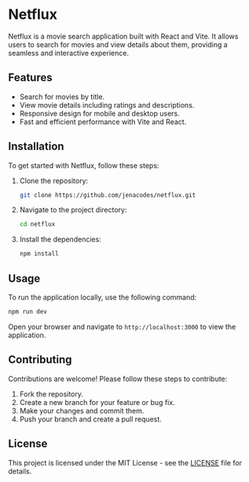 # Netflux

Netflux is a movie search application built with React and Vite. It allows users to search for movies and view details about them, providing a seamless and interactive experience.

## Features

- Search for movies by title.
- View movie details including ratings and descriptions.
- Responsive design for mobile and desktop users.
- Fast and efficient performance with Vite and React.

## Installation

To get started with Netflux, follow these steps:

1. Clone the repository:
   ```bash
   git clone https://github.com/jenacodes/netflux.git
   ```
2. Navigate to the project directory:
   ```bash
   cd netflux
   ```
3. Install the dependencies:
   ```bash
   npm install
   ```

## Usage

To run the application locally, use the following command:

```bash
npm run dev
```

Open your browser and navigate to `http://localhost:3000` to view the application.

## Contributing

Contributions are welcome! Please follow these steps to contribute:

1. Fork the repository.
2. Create a new branch for your feature or bug fix.
3. Make your changes and commit them.
4. Push your branch and create a pull request.

## License

This project is licensed under the MIT License - see the [LICENSE](LICENSE) file for details.
